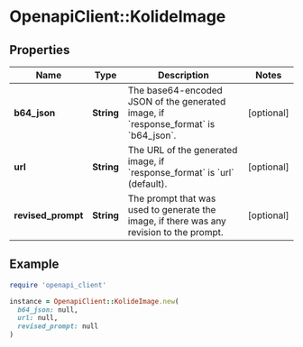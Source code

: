 # OpenapiClient::KolideImage

## Properties

| Name | Type | Description | Notes |
| ---- | ---- | ----------- | ----- |
| **b64_json** | **String** | The base64-encoded JSON of the generated image, if &#x60;response_format&#x60; is &#x60;b64_json&#x60;. | [optional] |
| **url** | **String** | The URL of the generated image, if &#x60;response_format&#x60; is &#x60;url&#x60; (default). | [optional] |
| **revised_prompt** | **String** | The prompt that was used to generate the image, if there was any revision to the prompt. | [optional] |

## Example

```ruby
require 'openapi_client'

instance = OpenapiClient::KolideImage.new(
  b64_json: null,
  url: null,
  revised_prompt: null
)
```

